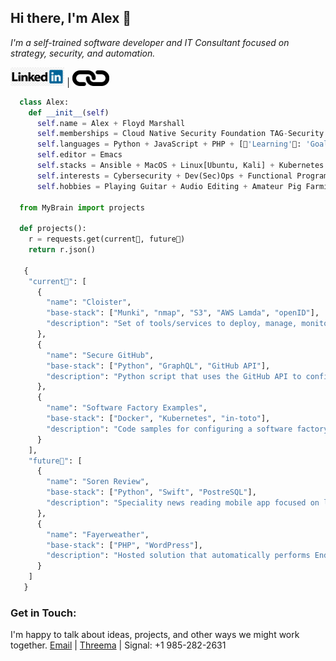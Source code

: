 ## Hi there, I'm Alex 👋
*I'm a self-trained software developer and IT Consultant focused on strategy, security, and automation.*

<a href="https://www.linkedin.com/in/alexanderpfloydmarshall/" target="_blank" title="LinkedIn"><img src="linkedin-png-transparent.jpg" alt="LinkedIn" height="30px" margin="6px" /></a> | 
<a href="https://soren.tech" target="_blank" title="Soren LLC"><img src="Chain_link_icon.png" alt="Soren LLC" height="25px" margin="6px" /></a>

```python
  class Alex:
    def __init__(self)
      self.name = Alex + Floyd Marshall
      self.memberships = Cloud Native Security Foundation TAG-Security + Soren LLC
      self.languages = Python + JavaScript + PHP + [🌱'Learning'🌱: 'Goalng', 'C']
      self.editor = Emacs
      self.stacks = Ansible + MacOS + Linux[Ubuntu, Kali] + Kubernetes + WordPress + [🌱'Learning'🌱: 'Terraform', 'Metasploit']
      self.interests = Cybersecurity + Dev(Sec)Ops + Functional Programming + Test Driven Development
      self.hobbies = Playing Guitar + Audio Editing + Amateur Pig Farming + Drinking Tea
    
  from MyBrain import projects
   
  def projects():
    r = requests.get(current🔭, future🤔)
    return r.json()
    
   {
    "current🔭": [
      {
        "name": "Cloister",
        "base-stack": ["Munki", "nmap", "S3", "AWS Lamda", "openID"],
        "description": "Set of tools/services to deploy, manage, monitor, and protect a fleet of MacOS devices in a remote workforce"
      },
      {
        "name": "Secure GitHub",
        "base-stack": ["Python", "GraphQL", "GitHub API"],
        "description": "Python script that uses the GitHub API to configure settings for a repo in keeping with the CNCF Supply Chain Security White Paper recommendations for protecting first-party code repositories"
      },
      {
        "name": "Software Factory Examples",
        "base-stack": ["Docker", "Kubernetes", "in-toto"],
        "description": "Code samples for configuring a software factory following the recommendations in the CNCF Supply Chain Security White Paper"
      }
    ],
    "future🤔": [
      {
        "name": "Soren Review",
        "base-stack": ["Python", "Swift", "PostreSQL"],
        "description": "Speciality news reading mobile app focused on leading think-tanks/NGOs from around the world"
      },
      {
        "name": "Fayerweather",
        "base-stack": ["PHP", "WordPress"],
        "description": "Hosted solution that automatically performs End-to-End testing on WordPress installations to solve the problem of keeping plugins up-to-date without breaking things"
      }
    ]
   }
```

### Get in Touch:
I'm happy to talk about ideas, projects, and other ways we might work together.
[Email](mailto:apmarshall@soren.tech)  |  [Threema](https://threema.id/V52RKCJK)  | Signal: +1 985-282-2631
